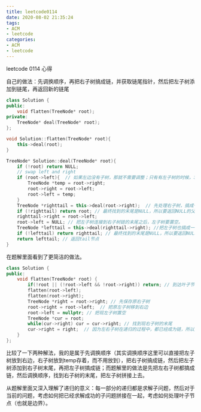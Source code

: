 ```yaml
---
title: leetcode0114
date: 2020-08-02 21:35:24
tags:
- ACM
- leetcode
categories:
- ACM
- leetcode
---
```


leetcode 0114 心得

<!--more-->

自己的做法：先调换顺序，再把右子树搞成链，并获取链尾指针，然后把左子树添加到链尾，再返回新的链尾

```c++
class Solution {
public:
    void flatten(TreeNode* root);
private:
    TreeNode* deal(TreeNode* root);
};

void Solution::flatten(TreeNode* root){
    this->deal(root);
}

TreeNode* Solution::deal(TreeNode* root){
    if (!root) return NULL;
    // swap left and right
    if (root->left){  // 如果左边没有子树，那就不需要调整；只有有左子树的时候，才需要和右子树上交换，然后把右子树调整到它的下面去，从而保证顺序顺序
        TreeNode *temp = root->right;
        root->right = root->left;
        root->left = temp;
    }
    TreeNode *righttail = this->deal(root->right);  // 先处理右子树，搞成一条链，并返回链的末尾，然后把左子树连接到末尾。
    if (!righttail) return root; // 最终找到的末尾是NULL，所以要返回NULL的父节点。
    righttail->right = root->left;
    root->left = NULL; // 把左子树连接到右子树链的末尾之后，左子树要置空。
    TreeNode *lefttail = this->deal(righttail->right); //把左子树也搞成一条链。
    if (!lefttail) return righttail; // 最终找到的末尾是NULL，所以要返回NULL的父节点
    return lefttail; // 返回tail节点
}
```

在题解里面看到了更简洁的做法。

```c++
class Solution {
public:
    void flatten(TreeNode* root) {
        if(!root || (!root->left && !root->right)) return; // 到达叶子节点
        flatten(root->left);
        flatten(root->right);
        TreeNode *right = root->right; // 先保存原右子树
        root->right = root->left;  // 把原左子树移到右边
        root->left = nullptr; // 把现左子树置空
        TreeNode *cur = root;
        while(cur->right) cur = cur->right; // 找到现右子树的末尾
        cur->right = right;  // 因为左右子树在递归的过程中，都已经成为链，所以只需要简单的添加到现右子树末尾即可。
    }
};
```

比较了一下两种解法，我的是属于先调换顺序（其实调换顺序这里可以直接把左子树放到右边，右子树放到temp存着，而不用放到），把右子树搞成链，然后把左子树添加到右子树末尾，再把左子树搞成链；而题解里的做法是先把左右子树都搞成链，然后调换顺序，找到右子树的末尾，把左子树拼接上去。

从题解里面又深入理解了递归的意义：每一部分的递归都是求解子问题，然后对于当前的问题，考虑如何把已经求解成功的子问题拼接在一起，考虑如何处理叶子节点（也就是边界）。